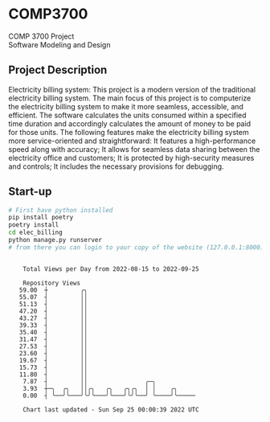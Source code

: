 # COMP3700
COMP 3700 Project  
Software Modeling and Design
## Project Description
Electricity billing system: This project is a modern version of the traditional electricity billing system. The main focus of this project is to computerize the electricity billing system to make it more seamless, accessible, and efficient. The software calculates the units consumed within a specified time duration and accordingly calculates the amount of money to be paid for those units. The following features make the electricity billing system more service-oriented and straightforward: It features a high-performance speed along with accuracy; It allows for seamless data sharing between the electricity office and customers; It is protected by high-security measures and controls; It includes the necessary provisions for debugging.

## Start-up
```bash
# First have python installed
pip install poetry
poetry install
cd elec_billing
python manage.py runserver
# from there you can login to your copy of the website (127.0.0.1:8000), default creds are admin/admin
```

```

    Total Views per Day from 2022-08-15 to 2022-09-25

    Repository Views
   59.00  ┼         ╭╮
   55.07  ┤         ││
   51.13  ┤         ││
   47.20  ┤         ││
   43.27  ┤         ││
   39.33  ┤         ││
   35.40  ┤         ││
   31.47  ┤         ││
   27.53  ┤         ││
   23.60  ┤         ││
   19.67  ┤         ││
   15.73  ┤         ││
   11.80  ┤         ││
    7.87  ┤         ││                ╭─╮
    3.93  ┼─╮  ╭╮   ││╭╮   ╭╮   ╭╮╭╮  │ │    ╭╮
    0.00  ┤ ╰──╯╰───╯╰╯╰───╯╰───╯╰╯╰──╯ ╰────╯╰─────

    Chart last updated - Sun Sep 25 00:00:39 2022 UTC
    
```
